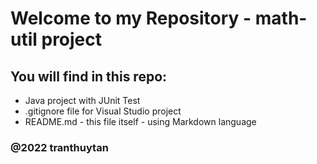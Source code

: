 # Welcome to my Repository - math-util project

## You will find in this repo:
* Java project with JUnit Test
* .gitignore file for Visual Studio project
* README.md - this file itself - using Markdown language


### @2022 tranthuytan